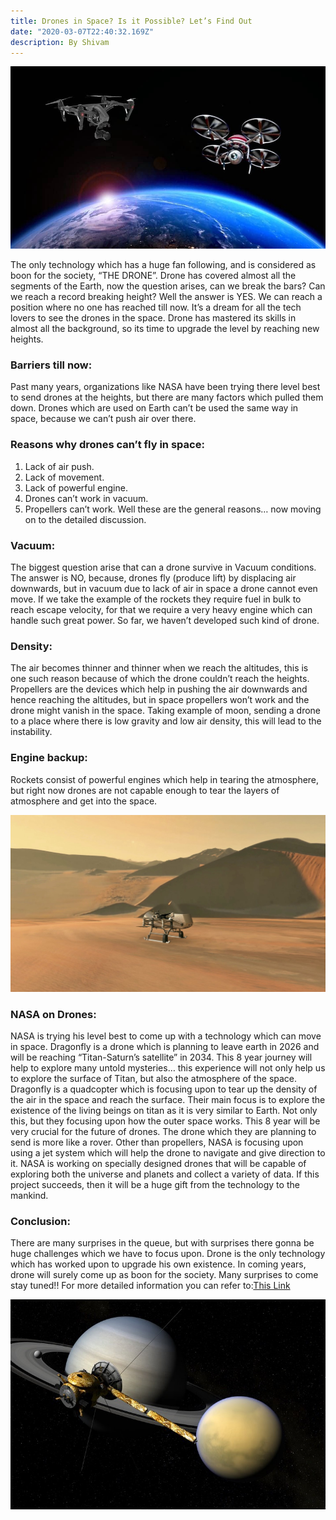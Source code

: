 ```yaml
---
title: Drones in Space? Is it Possible? Let’s Find Out
date: "2020-03-07T22:40:32.169Z"
description: By Shivam
---
```


![Drone](./space.jpg)

The only technology which has a huge fan following, and is considered as boon for the society, “THE DRONE”. Drone has covered almost all the segments of the Earth, now the question arises, can we break the bars? Can we reach a record breaking height? Well the answer is YES. We can reach a position where no one has reached till now. It’s a dream for all the tech lovers to see the drones in the space. Drone has mastered its skills in almost all the background, so its time to upgrade the level by reaching new heights.

### Barriers till now:

Past many years, organizations like NASA have been trying there level best to send drones at the heights, but there are many factors which pulled them down. Drones which are used on Earth can’t be used the same way in space, because we can’t push air over there.

### Reasons why drones can’t fly in space:

1. Lack of air push.
2. Lack of movement.
3. Lack of powerful engine.
4. Drones can’t work in vacuum.
5. Propellers can’t work.
   Well these are the general reasons… now moving on to the detailed discussion.

### Vacuum:

The biggest question arise that can a drone survive in Vacuum conditions. The answer is NO, because, drones fly (produce lift) by displacing air downwards, but in vacuum due to lack of air in space a drone cannot even move. If we take the example of the rockets they require fuel in bulk to reach escape velocity, for that we require a very heavy engine which can handle such great power. So far, we haven’t developed such kind of drone.

### Density:

The air becomes thinner and thinner when we reach the altitudes, this is one such reason because of which the drone couldn’t reach the heights. Propellers are the devices which help in pushing the air downwards and hence reaching the altitudes, but in space propellers won’t work and the drone might vanish in the space. Taking example of moon, sending a drone to a place where there is low gravity and low air density, this will lead to the instability.

### Engine backup:

Rockets consist of powerful engines which help in tearing the atmosphere, but right now drones are not capable enough to tear the layers of atmosphere and get into the space.

![Drone](./spacescr.jpeg)

### NASA on Drones:

NASA is trying his level best to come up with a technology which can move in space. Dragonfly is a drone which is planning to leave earth in 2026 and will be reaching “Titan-Saturn’s satellite” in 2034. This 8 year journey will help to explore many untold mysteries… this experience will not only help us to explore the surface of Titan, but also the atmosphere of the space.
Dragonfly is a quadcopter which is focusing upon to tear up the density of the air in the space and reach the surface. Their main focus is to explore the existence of the living beings on titan as it is very similar to Earth. Not only this, but they focusing upon how the outer space works. This 8 year will be very crucial for the future of drones. The drone which they are planning to send is more like a rover.
Other than propellers, NASA is focusing upon using a jet system which will help the drone to navigate and give direction to it. NASA is working on specially designed drones that will be capable of exploring both the universe and planets and collect a variety of data. If this project succeeds, then it will be a huge gift from the technology to the mankind.

### Conclusion:

There are many surprises in the queue, but with surprises there gonna be huge challenges which we have to focus upon. Drone is the only technology which has worked upon to upgrade his own existence. In coming years, drone will surely come up as boon for the society.
Many surprises to come stay tuned!!
For more detailed information you can refer to:<a href= https://www.nasa.gov/subject/9566/unmanned-aircraft>This Link </a>

![Drone](./spacescr3.jpeg)
